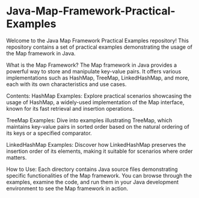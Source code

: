 # Java-Map-Framework-Practical-Examples
Welcome to the Java Map Framework Practical Examples repository! This repository contains a set of practical examples demonstrating the usage of the Map framework in Java.

What is the Map Framework?
The Map framework in Java provides a powerful way to store and manipulate key-value pairs. It offers various implementations such as HashMap, TreeMap, LinkedHashMap, and more, each with its own characteristics and use cases.

Contents:
HashMap Examples: Explore practical scenarios showcasing the usage of HashMap, a widely-used implementation of the Map interface, known for its fast retrieval and insertion operations.

TreeMap Examples: Dive into examples illustrating TreeMap, which maintains key-value pairs in sorted order based on the natural ordering of its keys or a specified comparator.

LinkedHashMap Examples: Discover how LinkedHashMap preserves the insertion order of its elements, making it suitable for scenarios where order matters.

How to Use:
Each directory contains Java source files demonstrating specific functionalities of the Map framework. You can browse through the examples, examine the code, and run them in your Java development environment to see the Map framework in action.
